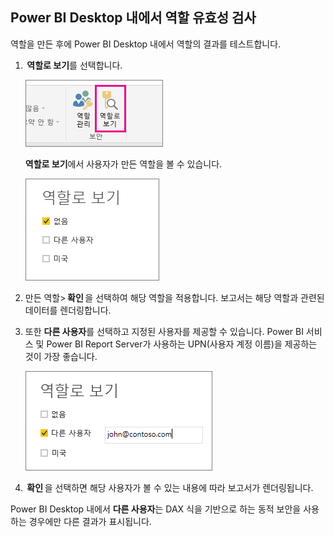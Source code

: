 ## <a name="validate-the-roles-within-power-bi-desktop"></a>Power BI Desktop 내에서 역할 유효성 검사
역할을 만든 후에 Power BI Desktop 내에서 역할의 결과를 테스트합니다.

1.  **역할로 보기**를 선택합니다. 

    ![](./media/rls-desktop-view-as-roles/powerbi-desktop-rls-view-as-roles.png)

    **역할로 보기**에서 사용자가 만든 역할을 볼 수 있습니다.

    ![](./media/rls-desktop-view-as-roles/powerbi-desktop-rls-view-as-roles-dialog.png)

3. 만든 역할> **확인** 을 선택하여 해당 역할을 적용합니다. 보고서는 해당 역할과 관련된 데이터를 렌더링합니다. 

4. 또한 **다른 사용자**를 선택하고 지정된 사용자를 제공할 수 있습니다. Power BI 서비스 및 Power BI Report Server가 사용하는 UPN(사용자 계정 이름)을 제공하는 것이 가장 좋습니다.

    ![](./media/rls-desktop-view-as-roles/powerbi-desktop-rls-other-user.png)

1.  **확인** 을 선택하면 해당 사용자가 볼 수 있는 내용에 따라 보고서가 렌더링됩니다. 

Power BI Desktop 내에서 **다른 사용자**는 DAX 식을 기반으로 하는 동적 보안을 사용하는 경우에만 다른 결과가 표시됩니다. 

